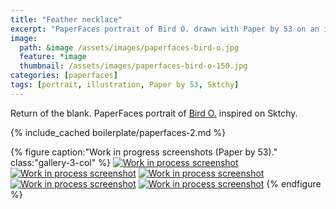 ```yaml
---
title: "Feather necklace"
excerpt: "PaperFaces portrait of Bird O. drawn with Paper by 53 on an iPad."
image: 
  path: &image /assets/images/paperfaces-bird-o.jpg 
  feature: *image
  thumbnail: /assets/images/paperfaces-bird-o-150.jpg
categories: [paperfaces]
tags: [portrait, illustration, Paper by 53, Sktchy]
---
```


Return of the blank. PaperFaces portrait of [Bird O.](http://sktchy.com/JPzbGH ) inspired on Sktchy.

{% include_cached boilerplate/paperfaces-2.md %}

{% figure caption:"Work in progress screenshots (Paper by 53)." class:"gallery-3-col" %}
[![Work in process screenshot](/assets/images/paperfaces-bird-o-process-1-750.jpg)](/assets/images/paperfaces-bird-o-process-1-lg.jpg)
[![Work in process screenshot](/assets/images/paperfaces-bird-o-process-2-600.jpg)](/assets/images/paperfaces-bird-o-process-2-lg.jpg)
[![Work in process screenshot](/assets/images/paperfaces-bird-o-process-3-600.jpg)](/assets/images/paperfaces-bird-o-process-3-lg.jpg)
[![Work in process screenshot](/assets/images/paperfaces-bird-o-process-4-600.jpg)](/assets/images/paperfaces-bird-o-process-4-lg.jpg)
[![Work in process screenshot](/assets/images/paperfaces-bird-o-process-5-600.jpg)](/assets/images/paperfaces-bird-o-process-5-lg.jpg)
{% endfigure %}

